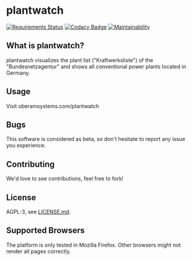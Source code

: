 # plantwatch
[![Requirements Status](https://requires.io/github/sidietz/plantwatch/requirements.svg?branch=master)](https://requires.io/github/sidietz/plantwatch/requirements/?branch=master)
[![Codacy Badge](https://api.codacy.com/project/badge/Grade/848d2d7834c447d1a8d48d186110f7b1)](https://www.codacy.com/app/oberam-eng/plantwatch?utm_source=github.com&amp;utm_medium=referral&amp;utm_content=oberam-eng/plantwatch&amp;utm_campaign=Badge_Grade)
[![Maintainability](https://api.codeclimate.com/v1/badges/555b3f164b4c67843731/maintainability)](https://codeclimate.com/github/sidietz/plantwatch/maintainability)

## What is plantwatch?

plantwatch visualizes the plant list ("Kraftwerksliste") of the "Bundesnetzagentur" and shows all conventional power plants located in Germany.

## Usage

Visit oberamsystems.com/plantwatch

## Bugs

This software is considered as beta, so don't hesitate to report any issue you experience.

## Contributing

We'd love to see contributions, feel free to fork!

## License

AGPL-3, see [LICENSE.md](LICENSE.md).

## Supported Browsers

The platform is only tested in Mozilla Firefox. Other browsers might not render all pages correctly.
